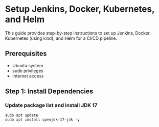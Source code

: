 # Setup Jenkins, Docker, Kubernetes, and Helm

This guide provides step-by-step instructions to set up Jenkins, Docker, Kubernetes (using kind), and Helm for a CI/CD pipeline.

## Prerequisites
- Ubuntu system
- sudo privileges
- Internet access

## Step 1: Install Dependencies

### Update package list and install JDK 17
```shell
sudo apt update
sudo apt install openjdk-17-jdk -y
```
